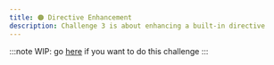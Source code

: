 ```yaml
---
title: 🟠 Directive Enhancement
description: Challenge 3 is about enhancing a built-in directive
---
```


:::note
WIP: go [here](https://github.com/tomalaforge/angular-challenges/blob/main/apps/ngfor-enhancement/README.md) if you want to do this challenge
:::
